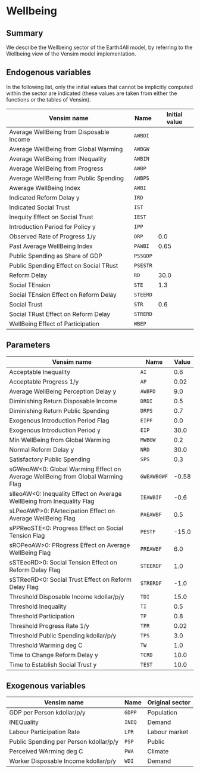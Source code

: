 #  Wellbeing 
## Summary
We describe the Wellbeing sector of the Earth4All model, by referring to the Wellbeing view of the Vensim model implementation.

## Endogenous variables

In the following list, only the initial values that cannot be implicitly computed within the sector are indicated (these values are taken from either the functions or the tables of Vensim).

| Vensim name | Name | Initial value |
| --- | --- | --- |
| Average WellBeing from Disposable Income | `AWBDI` |  |
| Average WellBeing from Global Warming | `AWBGW` |  |
| Average WellBeing from INequality | `AWBIN` |  |
| Average WellBeing from Progress | `AWBP` |  |
| Average WellBeing from Public Spending | `AWBPS` |  |
| Awerage WellBeing Index | `AWBI` |  |
| Indicated Reform Delay y | `IRD` |  |
| Indicated Social Trust | `IST` |  |
| Inequity Effect on Social Trust | `IEST` |  |
| Introduction Period for Policy y | `IPP` |  |
| Observed Rate of Progress 1/y | `ORP` | 0.0 |
| Past Average WellBeing Index | `PAWBI` | 0.65 |
| Public Spending as Share of GDP | `PSSGDP` |  |
| Public Spending Effect on Social TRust | `PSESTR` |  |
| Reform Delay | `RD` | 30.0 |
| Social TEnsion | `STE` | 1.3 |
| Social TEnsion Effect on Reform Delay | `STEERD` |  |
| Social Trust | `STR` | 0.6 |
| Social TRust Effect on Reform Delay | `STRERD` |  |
| WellBeing Effect of Participation | `WBEP` |  |

## Parameters

| Vensim name | Name | Value |
| --- | --- | --- |
| Acceptable Inequality | `AI` | 0.6 |
| Acceptable Progress 1/y | `AP` | 0.02 |
| Average WellBeing Perception Delay y | `AWBPD` | 9.0 |
| Diminishing Return Disposable Income | `DRDI` | 0.5 |
| Diminishing Return Public Spending | `DRPS` | 0.7 |
| Exogenous Introduction Period Flag | `EIPF` | 0.0 |
| Exogenous Introduction Period y | `EIP` | 30.0 |
| Min WellBeing from Global Warming | `MWBGW` | 0.2 |
| Normal Reform Delay y | `NRD` | 30.0 |
| Satisfactory Public Spending | `SPS` | 0.3 |
| sGWeoAW<0: Global Warming Effect on Average WellBeing from Global Warming Flag | `GWEAWBGWF` | -0.58 |
| sIIeoAW<0: Inequality Effect on Average WellBeing from Inequality Flag | `IEAWBIF` | -0.6 |
| sLPeoAWP>0: PArtecipation Effect on Average WellBeing Flag | `PAEAWBF` | 0.5 |
| sPPReoSTE<0: Progress Effect on Social Tension Flag | `PESTF` | -15.0 |
| sROPeoAW>0: PRogress Effect on Average WellBeing Flag | `PREAWBF` | 6.0 |
| sSTEeoRD>0: Social Tension Effect on Reform Delay Flag | `STEERDF` | 1.0 |
| sSTReoRD<0: Social Trust Effect on Reform Delay Flag | `STRERDF` | -1.0 |
| Threshold Disposable Income kdollar/p/y | `TDI` | 15.0 |
| Threshold Inequality | `TI` | 0.5 |
| Threshold Participation | `TP` | 0.8 |
| Threshold Progress Rate 1/y | `TPR` | 0.02 |
| Threshold Public Spending kdollar/p/y | `TPS` | 3.0 |
| Threshold Warming deg C | `TW` | 1.0 |
| Time to Change Reform Delay y | `TCRD` | 10.0 |
| Time to Establish Social Trust y | `TEST` | 10.0 |

## Exogenous variables

| Vensim name | Name | Original sector |
| --- | --- | --- |
| GDP per Person kdollar/p/y | `GDPP` | Population |
| INEQuality | `INEQ` | Demand |
| Labour Participation Rate | `LPR` | Labour market |
| Public Spending per Person kdollar/p/y | `PSP` | Public |
| Perceived WArming deg C | `PWA` | Climate |
| Worker Disposable Income kdollar/p/y | `WDI` | Demand |